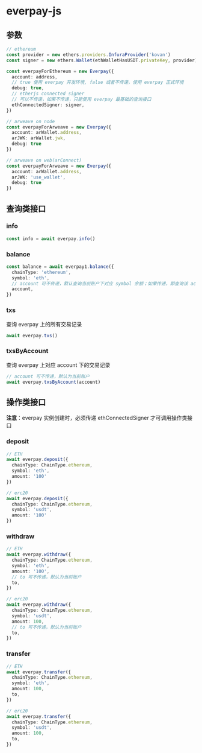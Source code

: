 # everpay-js

## 参数
```ts
// ethereum
const provider = new ethers.providers.InfuraProvider('kovan')
const signer = new ethers.Wallet(ethWalletHasUSDT.privateKey, provider)

const everpayForEthereum = new Everpay({
  account: address,
  // true 使用 everpay 开发环境, false 或者不传递，使用 everpay 正式环境
  debug: true,
  // etherjs connected signer
  // 可以不传递，如果不传递，只能使用 everpay 最基础的查询接口
  ethConnectedSigner: signer,
})

// arweave on node
const everpayForArweave = new Everpay({
  account: arWallet.address,
  arJWK: arWallet.jwk,
  debug: true
})

// arweave on web(arConnect)
const everpayForArweave = new Everpay({
  account: arWallet.address,
  arJWK: 'use_wallet',
  debug: true
})
```

## 查询类接口
### info
```ts
const info = await everpay.info()
```

### balance
```ts
const balance = await everpay1.balance({
  chainType: 'ethereum',
  symbol: 'eth',
  // account 可不传递，默认查询当前账户下对应 symbol 余额；如果传递，即查询该 acount 对应symbol 余额
  account,
})
```

### txs
查询 everpay 上的所有交易记录

```ts
await everpay.txs()
```
### txsByAccount
查询 everpay 上对应 account 下的交易记录

```ts
// account 可不传递，默认为当前账户
await everpay.txsByAccount(account)
```
## 操作类接口
**注意**：everpay 实例创建时，必须传递 ethConnectedSigner 才可调用操作类接口

### deposit
```ts
// ETH
await everpay.deposit({
  chainType: ChainType.ethereum,
  symbol: 'eth',
  amount: '100'
})

// erc20
await everpay.deposit({
  chainType: ChainType.ethereum,
  symbol: 'usdt',
  amount: '100'
})
```

### withdraw
```ts
// ETH
await everpay.withdraw({
  chainType: ChainType.ethereum,
  symbol: 'eth',
  amount: '100',
  // to 可不传递，默认为当前账户
  to,
})

// erc20
await everpay.withdraw({
  chainType: ChainType.ethereum,
  symbol: 'usdt',
  amount: 100,
  // to 可不传递，默认为当前账户
  to,
})
```

### transfer
```ts
// ETH
await everpay.transfer({
  chainType: ChainType.ethereum,
  symbol: 'eth',
  amount: 100,
  to,
})

// erc20
await everpay.transfer({
  chainType: ChainType.ethereum,
  symbol: 'usdt',
  amount: 100,
  to,
})
```
